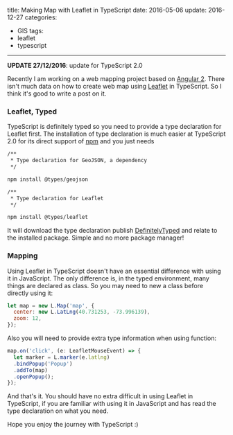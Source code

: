 title: Making Map with Leaflet in TypeScript
date: 2016-05-06
update: 2016-12-27
categories:
- GIS
tags:
- leaflet
-	typescript
---

**UPDATE 27/12/2016**: update for TypeScript 2.0

Recently I am working on a web mapping project based on [Angular 2](https://angular.io/). There isn't much data on how to create web map using [Leaflet](http://leafletjs.com/) in TypeScript. So I think it's good to write a post on it.

<!-- more -->

### Leaflet, Typed

TypeScript is definitely typed so you need to provide a type declaration for Leaflet first. The installation of type declaration is much easier at TypeScript 2.0 for its direct support of [npm](https://www.npmjs.com/) and you just needs

``` bash
/**
 * Type declaration for GeoJSON, a dependency
 */

npm install @types/geojson

/**
 * Type declaration for Leaflet
 */

npm install @types/leaflet
```

It will download the type declaration publish [DefinitelyTyped](http://definitelytyped.org/) and relate to the installed package. Simple and no more package manager!

### Mapping

Using Leaflet in TypeScript doesn't have an essential difference with using it in JavaScript. The only difference is, in the typed environment, many things are declared as class. So you may need to new a class before directly using it:

``` javascript
let map = new L.Map('map', {
  center: new L.LatLng(40.731253, -73.996139),
  zoom: 12,
});
```

Also you will need to provide extra type information when using function:

``` javascript
map.on('click', (e: LeafletMouseEvent) => {
  let marker = L.marker(e.latlng)
  .bindPopup('Popup')
  .addTo(map)
  .openPopup();
});
```

And that's it. You should have no extra difficult in using Leaflet in TypeScript, if you are familiar with using it in JavaScript and has read the type declaration on what you need.

Hope you enjoy the journey with TypeScript :)
